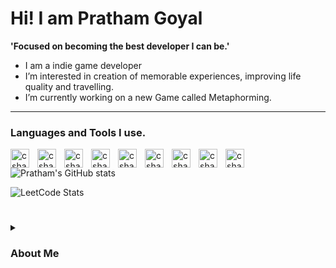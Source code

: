 # Hi! I am Pratham Goyal

**'Focused on becoming the best developer I can be.'**

- I am a indie game developer
- I’m interested in creation of memorable experiences, improving life quality and travelling.
- I’m currently working on a new Game called Metaphorming.

---

### Languages and Tools I use.


<img align="left" alt="csharp" width="30px" style="padding-right:10px;" src="https://cdn.jsdelivr.net/gh/devicons/devicon/icons/csharp/csharp-original.svg" />
<img align="left" alt="csharp" width="30px" style="padding-right:10px;" src="https://cdn.jsdelivr.net/gh/devicons/devicon/icons/unity/unity-original-wordmark.svg" />
<img align="left" alt="csharp" width="30px" style="padding-right:10px;" src="https://cdn.jsdelivr.net/gh/devicons/devicon/icons/visualstudio/visualstudio-plain.svg" />
<img align="left" alt="csharp" width="30px" style="padding-right:10px;" src="https://cdn.jsdelivr.net/gh/devicons/devicon/icons/java/java-original.svg" />
<img align="left" alt="csharp" width="30px" style="padding-right:10px;" src="https://cdn.jsdelivr.net/gh/devicons/devicon/icons/git/git-original.svg" />
<img align="left" alt="csharp" width="30px" style="padding-right:10px;" src="https://cdn.jsdelivr.net/gh/devicons/devicon/icons/csharp/clinux/linux-original.svg" />
<img align="left" alt="csharp" width="30px" style="padding-right:10px;" src="https://cdn.jsdelivr.net/gh/devicons/devicon/icons/csharp/html5/html5-original.svg" />
<img align="left" alt="csharp" width="30px" style="padding-right:10px;" src="https://cdn.jsdelivr.net/gh/devicons/devicon/icons/csharp/css3/css3-original.svg" />
<img align="left" alt="csharp" width="30px" style="padding-right:10px;" src="https://cdn.jsdelivr.net/gh/devicons/devicon/icons/csharp/javascript/javascript-original.svg" />

# 
![Pratham's GitHub stats](https://github-readme-stats.vercel.app/api?username=pratham9&theme=dark&show_icons=true)

![LeetCode Stats](https://leetcode.card.workers.dev/Pratham9?theme=auto&font=&extension=null)

#

<details>
<summary><h3>About Me</h3></summary>
The interactive space, as we experience playing games, is not just a Cartesian coordinate system for representing objects, characters, narrative, or sound... I believe that there is a much deeper understanding of space in video games that we implicitly live as we play them. Space is created the second a player sits down and begins playing a game. Most of the time we think of this as a dialogical ‘interactive space’ — the player issues a command to the computer, and the game responds in some way, which the player responds to, ad infinitum. When we think of interaction in this way, we think of the player and game in some kind of unfolding dialogue with one another. But I see the player doing something different when they act in an interactive space. This space is not real but responses are, the compelling power of belief that this space carries is what I find most appealing. Believing and keeping an Innovative attitude, I believe, leads to a constant learning process. This approach adds to the already immense potential for innovation that exists in this field.

I have recently completed my education at Thompson Rivers University during this period I realized my strengths and Achilles heel, my interests and aversions, my future, and my compassion. I found that I'm scholarly in the sector of creation but I'm not intimidated by the prospect of striving hard in life. I have completed many solo and group projects. Where I got familiar with many different components of programming and video game development. I know my way around a multitude of software and continued to learn programming languages such as C# and Java. Due to this, I developed a problem-solving mindset, analytical skills, and accuracy. These tools have helped me to understand and expand my technical abilities and instigated a growth mindset within me.

My studies and past work experiences proved instructive and inspiring. The classes that I took gave me a firm grounding in the theory of programming, architecture design, application development, and mathematics. As nothing remains constant, so is true in the case of technology. It is impossible to progress without changes. I would like to research and specialize in the field of Video Game Development, in which I have a keen interest. Most importantly past few years of my learning helped to solidify my determination to devote my long-term career to this area. I continue to work on personal projects and programming problems as I believe that learning should be a continuous process and one should always remember "Progression, not Perfection".The interactive space, as we experience playing games, is not just a Cartesian coordinate system for representing objects, characters, narrative, or sound... I believe that there is a much deeper understanding of space in video games that we implicitly live as we play them. Space is created the second a player sits down and begins playing a game. Most of the time we think of this as a dialogical ‘interactive space’ — the player issues a command to the computer, and the game responds in some way, which the player responds to, ad infinitum. When we think of interaction in this way, we think of the player and game in some kind of unfolding dialogue with one another. But I see the player doing something different when they act in an interactive space. This space is not real but responses are, the compelling power of belief that this space carries is what I find most appealing. Believing and keeping an Innovative attitude, I believe, leads to a constant learning process. This approach adds to the already immense potential for innovation that exists in this field. I have recently completed my education at Thompson Rivers University during this period I realized my strengths and Achilles heel, my interests and aversions, my future, and my compassion. I found that I'm scholarly in the sector of creation but I'm not intimidated by the prospect of striving hard in life. I have completed many solo and group projects. Where I got familiar with many different components of programming and video game development. I know my way around a multitude of software and continued to learn programming languages such as C# and Java. Due to this, I developed a problem-solving mindset, analytical skills, and accuracy. These tools have helped me to understand and expand my technical abilities and instigated a growth mindset within me. My studies and past work experiences proved instructive and inspiring. The classes that I took gave me a firm grounding in the theory of programming, architecture design, application development, and mathematics. As nothing remains constant, so is true in the case of technology. It is impossible to progress without changes. I would like to research and specialize in the field of Video Game Development, in which I have a keen interest. Most importantly past few years of my learning helped to solidify my determination to devote my long-term career to this area. I continue to work on personal projects and programming problems as I believe that learning should be a continuous process and one should always remember "Progression, not Perfection".


<!---
Pratham9/Pratham9 is a ✨ special ✨ repository because its `README.md` (this file) appears on your GitHub profile.
You can click the Preview link to take a look at your changes.
--->
